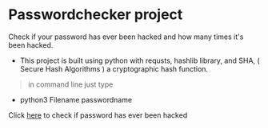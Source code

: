 # Passwordchecker project
 Check if your password has ever been hacked and how many times it's been hacked.
 * This project is built using python with requsts, hashlib library,
  and SHA, ( Secure Hash Algorithms ) a cryptographic hash function.
  
  > in command line just type
  * python3 Filename passwordname

Click [here](https://haveibeenpwned.com/Passwords) to check if password has ever been hacked
